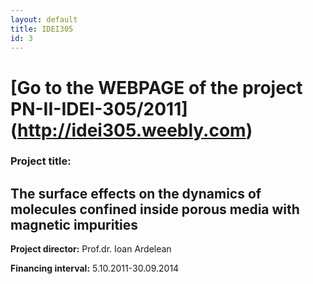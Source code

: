 ```yaml
---
layout: default
title: IDEI305
id: 3
---
```


[Go to the WEBPAGE of the project PN-II-IDEI-305/2011] (http://idei305.weebly.com)
============

### Project title:  

The surface effects on the dynamics of molecules confined inside porous media with magnetic impurities 
---

**Project director:** Prof.dr. Ioan Ardelean

**Financing interval:** 5.10.2011-30.09.2014
